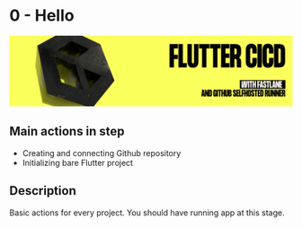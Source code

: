 # 0 - Hello
![](img/logo.png)

## Main actions in step
- Creating and connecting Github repository
- Initializing bare Flutter project

## Description
Basic actions for every project. You should have running app at this stage.
